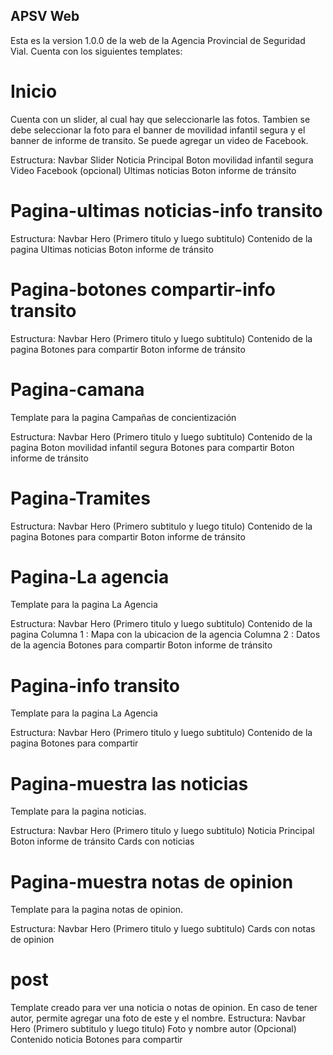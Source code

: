 ## APSV Web

Esta es la version 1.0.0 de la web de la Agencia Provincial de Seguridad Vial. Cuenta con los siguientes templates:

# Inicio

Cuenta con un slider, al cual hay que seleccionarle las fotos.
Tambien se debe seleccionar la foto para el banner de movilidad infantil segura y el banner de informe de transito.
Se puede agregar un video de Facebook.

Estructura:
    Navbar
    Slider
    Noticia Principal
    Boton movilidad infantil segura
    Video Facebook (opcional)
    Ultimas noticias
    Boton informe de tránsito

# Pagina-ultimas noticias-info transito

Estructura:
    Navbar
    Hero (Primero titulo y luego subtitulo)
    Contenido de la pagina
    Ultimas noticias
    Boton informe de tránsito

# Pagina-botones compartir-info transito

Estructura:
    Navbar
    Hero (Primero titulo y luego subtitulo)
    Contenido de la pagina
    Botones para compartir
    Boton informe de tránsito


# Pagina-camana
Template para la pagina Campañas de concientización

Estructura:
    Navbar
    Hero (Primero titulo y luego subtitulo)
    Contenido de la pagina
    Boton movilidad infantil segura
    Botones para compartir
    Boton informe de tránsito


# Pagina-Tramites

Estructura:
    Navbar
    Hero (Primero subtitulo y luego titulo)
    Contenido de la pagina
    Botones para compartir
    Boton informe de tránsito


# Pagina-La agencia
Template para la pagina La Agencia

Estructura:
    Navbar
    Hero (Primero titulo y luego subtitulo)
    Contenido de la pagina
    Columna 1 : Mapa con la ubicacion de la agencia
    Columna 2 : Datos de la agencia
    Botones para compartir
    Boton informe de tránsito


# Pagina-info transito
Template para la pagina La Agencia

Estructura:
    Navbar
    Hero (Primero titulo y luego subtitulo)
    Contenido de la pagina
    Botones para compartir

    
# Pagina-muestra las noticias
Template para la pagina noticias. 

Estructura:
    Navbar
    Hero (Primero titulo y luego subtitulo)
    Noticia Principal
    Boton informe de tránsito
    Cards con noticias 

# Pagina-muestra notas de opinion
Template para la pagina notas de opinion. 

Estructura:
    Navbar
    Hero (Primero titulo y luego subtitulo)
    Cards con notas de opinion

# post
Template creado para ver una noticia o notas de opinion. En caso de tener autor, permite agregar una foto de este y el nombre.
Estructura:
    Navbar
    Hero (Primero subtitulo y luego titulo)
    Foto y nombre autor (Opcional)
    Contenido noticia
    Botones para compartir 
